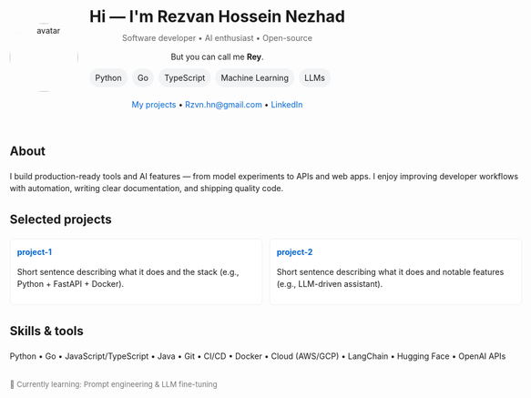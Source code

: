 <!doctype html>
<html lang="en">
<head>
  <meta charset="utf-8" />
  <meta name="viewport" content="width=device-width,initial-scale=1" />
  <title>Rezvan Hossein Nezhad — Software Developer</title>
  <style>
    body { font-family: Inter, system-ui, Arial; max-width: 900px; margin: 40px auto; line-height:1.5; padding: 0 20px; }
    .avatar { width:120px; height:120px; border-radius:999px; object-fit:cover; }
    header { display:flex; gap:20px; align-items:center; }
    h1 { margin:0 0 6px 0; font-size:28px; }
    .tag { color:#666; margin-bottom:12px; }
    .chips { display:flex; flex-wrap:wrap; gap:8px; margin:10px 0 20px; }
    .chip { background:#f1f3f5; padding:6px 10px; border-radius:999px; font-size:14px; }
    .projects { display:grid; grid-template-columns:repeat(auto-fit, minmax(240px,1fr)); gap:12px; margin-top:12px; }
    .card { border:1px solid #eee; padding:12px; border-radius:8px; background:#fff; }
    footer { color:#777; font-size:13px; margin-top:30px; }
    a { color:#0366d6; text-decoration:none; }
  </style>
</head>
<body>
  <header>
    <img class="avatar" src="https://avatars.githubusercontent.com/YOUR_GITHUB_USERNAME" alt="avatar">
    <div>
      <h1>Hi — I'm Rezvan Hossein Nezhad</h1>
      <div class="tag">Software developer • AI enthusiast • Open-source</div>
      <div>But you can call me <strong>Rey</strong>.</div>
      <div class="chips">
        <span class="chip">Python</span>
        <span class="chip">Go</span>
        <span class="chip">TypeScript</span>
        <span class="chip">Machine Learning</span>
        <span class="chip">LLMs</span>
      </div>
      <div>
        <a href="https://github.com/YOUR_GITHUB_USERNAME?tab=repositories">My projects</a> •
        <a href="mailto:you@example.com">Rzvn.hn@gmail.com</a> •
        <a href="https://linkedin.com/in/YOUR_PROFILE">LinkedIn</a>
      </div>
    </div>
  </header>

  <section>
    <h2>About</h2>
    <p>
      I build production-ready tools and AI features — from model experiments to APIs and web apps.
      I enjoy improving developer workflows with automation, writing clear documentation, and shipping quality code.
    </p>
  </section>

  <section>
    <h2>Selected projects</h2>
    <div class="projects">
      <div class="card">
        <strong><a href="https://github.com/YOUR_GITHUB_USERNAME/project-1">project-1</a></strong>
        <p>Short sentence describing what it does and the stack (e.g., Python + FastAPI + Docker).</p>
      </div>
      <div class="card">
        <strong><a href="https://github.com/YOUR_GITHUB_USERNAME/project-2">project-2</a></strong>
        <p>Short sentence describing what it does and notable features (e.g., LLM-driven assistant).</p>
      </div>
      <!-- add more cards as needed -->
    </div>
  </section>

  <section>
    <h2>Skills & tools</h2>
    <p>Python • Go • JavaScript/TypeScript • Java • Git • CI/CD • Docker • Cloud (AWS/GCP) • LangChain • Hugging Face • OpenAI APIs</p>
  </section>


  <footer>
    <div>🔭 Currently learning: Prompt engineering & LLM fine-tuning</div>
  </footer>
</body>
</html>
